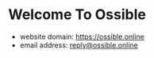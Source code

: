 # Welcome To Ossible

- website domain: https://ossible.online
- email address: reply@ossible.online
